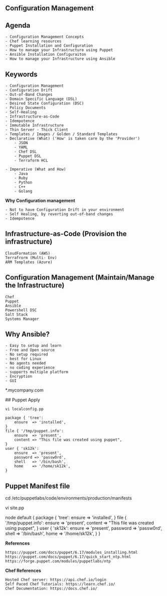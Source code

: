 ## ###########################
## Configuration Management
## ###########################

## Agenda

    - Configuration Management Concepts
    - Chef learning resources
    - Puppet Installation and Configuration
    - How to manage your Infrastructure using Puppet
    - Ansible Installation Configuraiton
    - How to manage your Infrastructure using Ansible

## Keywords

    - Configuration Management
    - Configuration Drift
    - Out-of-Band Changes
    - Domain Specific Language (DSL)
    - Desired State Configuration (DSC)
    - Policy Documents
    - Self-Healing
    - Infrastructure-as-Code
    - Idempotence
    - Immutable Infrastructure
    - Thin Server - Thick Client
    - Templates / Images / Golden / Standard Templates
    - Declarative (What) ('How' is taken care by the 'Provider')
        - JSON
        - YAML
        - Chef DSL
        - Puppet DSL
        - Terraform HCL

    - Imperative (What and How)
        - Java
        - Ruby
        - Python
        - C++
        - Golang


**Why Configuration management**

    - Not to have Configuration Drift in your environment
    - Self Healing, by reverting out-of-band changes
    - Idempotence


## Infrastructure-as-Code (Provision the infrastructure)

    CloudFormation (AWS)
    Terrafrorm (Multi- Env)
    ARM Templates (Azure)


## Configuration Management (Maintain/Manage the Infrastructure)

    Chef
    Puppet
    Ansible
    Powershell DSC
    Salt Stack
    Systems Manager


## Why Ansible?

    - Easy to setup and learn
    - Free and Open source
    - No setup required
    - best for Linux
    - No agents needed
    - no coding experience
    - supports multiple platform
    - Encryption
    - GUI
    

*.mycompany.com

## Puppet Apply

    vi localconfig.pp

    package { 'tree':
        ensure  => 'installed',
    }
    file { '/tmp/puppet.info':
        ensure  => 'present',
        content => "This file was created using puppet",
    }
    user { 'sk12k':
        ensure  => 'present',
        password => 'passw0rd',
        shell   => '/bin/bash',
        home    => '/home/sk12k',
    }


## Puppet Manifest file

cd /etc/puppetlabs/code/environments/production/manifests

vi site.pp

node default {
    package { 'tree':
        ensure  => 'installed',
    }
    file { '/tmp/puppet.info':
        ensure  => 'present',
        content => "This file was created using puppet",
    }
    user { 'sk12k':
        ensure  => 'present',
        password => 'passw0rd',
        shell   => '/bin/bash',
        home    => '/home/sk12k',
    }
}


**References**

    https://puppet.com/docs/puppet/6.17/modules_installing.html
    https://puppet.com/docs/puppet/6.17/quick_start_ntp.html
    https://forge.puppet.com/modules/puppetlabs/ntp


**Chef References**

    Hosted Chef server: https://api.chef.io/login
    Self Paced Chef Tutorials: https://learn.chef.io/
    Chef Documentation: https://docs.chef.io/